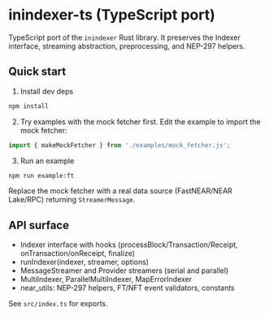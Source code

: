 # inindexer-ts (TypeScript port)

TypeScript port of the `inindexer` Rust library. It preserves the Indexer interface, streaming abstraction, preprocessing, and NEP-297 helpers.

## Quick start

1. Install dev deps

```bash
npm install
```

2. Try examples with the mock fetcher first. Edit the example to import the mock fetcher:

```ts
import { makeMockFetcher } from './examples/mock_fetcher.js';
```

3. Run an example

```bash
npm run example:ft
```

Replace the mock fetcher with a real data source (FastNEAR/NEAR Lake/RPC) returning `StreamerMessage`.

## API surface
- Indexer interface with hooks (processBlock/Transaction/Receipt, onTransaction/onReceipt, finalize)
- runIndexer(indexer, streamer, options)
- MessageStreamer and Provider streamers (serial and parallel)
- MultiIndexer, ParallelMultiIndexer, MapErrorIndexer
- near_utils: NEP-297 helpers, FT/NFT event validators, constants

See `src/index.ts` for exports.

